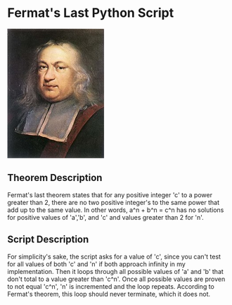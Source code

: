 # Fermat's Last Python Script

![Fermat portrait](fermat.jpg)

## Theorem Description
Fermat's last theorem states that for any positive integer 'c' to a power greater
than 2, there are no two positive integer's to the same power that add up to
the same value. In other words, a^n + b^n = c^n has no solutions for positive
values of 'a','b', and 'c' and values greater than 2 for 'n'.
## Script Description
For simplicity's sake, the script asks for a value of 'c', since you can't
test for all values of both 'c' and 'n' if both approach infinity in my
implementation. Then it loops through all possible values of 'a' and 'b'
that don't total to a value greater than 'c^n'. Once all possible values are
proven to not equal 'c^n', 'n' is incremented and the loop repeats. According
to Fermat's theorem, this loop should never terminate, which it does not.
